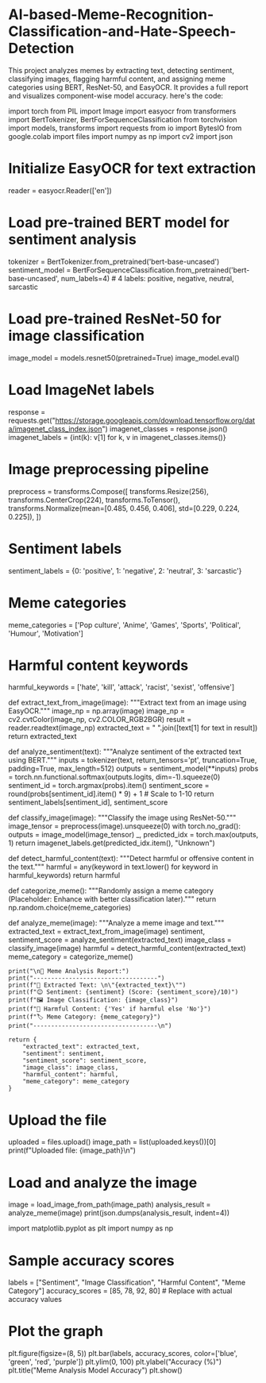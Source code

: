# AI-based-Meme-Recognition-Classification-and-Hate-Speech-Detection
This project analyzes memes by extracting text, detecting sentiment, classifying images, flagging harmful content, and assigning meme categories using BERT, ResNet-50, and EasyOCR. It provides a full report and visualizes component-wise model accuracy.
here's the code:

import torch
from PIL import Image
import easyocr
from transformers import BertTokenizer, BertForSequenceClassification
from torchvision import models, transforms
import requests
from io import BytesIO
from google.colab import files
import numpy as np
import cv2
import json

# Initialize EasyOCR for text extraction
reader = easyocr.Reader(['en'])

# Load pre-trained BERT model for sentiment analysis
tokenizer = BertTokenizer.from_pretrained('bert-base-uncased')
sentiment_model = BertForSequenceClassification.from_pretrained('bert-base-uncased', num_labels=4)  # 4 labels: positive, negative, neutral, sarcastic

# Load pre-trained ResNet-50 for image classification
image_model = models.resnet50(pretrained=True)
image_model.eval()

# Load ImageNet labels
response = requests.get("https://storage.googleapis.com/download.tensorflow.org/data/imagenet_class_index.json")
imagenet_classes = response.json()
imagenet_labels = {int(k): v[1] for k, v in imagenet_classes.items()}

# Image preprocessing pipeline
preprocess = transforms.Compose([
    transforms.Resize(256),
    transforms.CenterCrop(224),
    transforms.ToTensor(),
    transforms.Normalize(mean=[0.485, 0.456, 0.406], std=[0.229, 0.224, 0.225]),
])

# Sentiment labels
sentiment_labels = {0: 'positive', 1: 'negative', 2: 'neutral', 3: 'sarcastic'}

# Meme categories
meme_categories = ['Pop culture', 'Anime', 'Games', 'Sports', 'Political', 'Humour', 'Motivation']

# Harmful content keywords
harmful_keywords = ['hate', 'kill', 'attack', 'racist', 'sexist', 'offensive']

def extract_text_from_image(image):
    """Extract text from an image using EasyOCR."""
    image_np = np.array(image)
    image_np = cv2.cvtColor(image_np, cv2.COLOR_RGB2BGR)
    result = reader.readtext(image_np)
    extracted_text = " ".join([text[1] for text in result])
    return extracted_text

def analyze_sentiment(text):
    """Analyze sentiment of the extracted text using BERT."""
    inputs = tokenizer(text, return_tensors='pt', truncation=True, padding=True, max_length=512)
    outputs = sentiment_model(**inputs)
    probs = torch.nn.functional.softmax(outputs.logits, dim=-1).squeeze(0)
    sentiment_id = torch.argmax(probs).item()
    sentiment_score = round(probs[sentiment_id].item() * 9) + 1  # Scale to 1-10
    return sentiment_labels[sentiment_id], sentiment_score

def classify_image(image):
    """Classify the image using ResNet-50."""
    image_tensor = preprocess(image).unsqueeze(0)
    with torch.no_grad():
        outputs = image_model(image_tensor)
    _, predicted_idx = torch.max(outputs, 1)
    return imagenet_labels.get(predicted_idx.item(), "Unknown")

def detect_harmful_content(text):
    """Detect harmful or offensive content in the text."""
    harmful = any(keyword in text.lower() for keyword in harmful_keywords)
    return harmful

def categorize_meme():
    """Randomly assign a meme category (Placeholder: Enhance with better classification later)."""
    return np.random.choice(meme_categories)

def analyze_meme(image):
    """Analyze a meme image and text."""
    extracted_text = extract_text_from_image(image)
    sentiment, sentiment_score = analyze_sentiment(extracted_text)
    image_class = classify_image(image)
    harmful = detect_harmful_content(extracted_text)
    meme_category = categorize_meme()
    
    print("\n📌 Meme Analysis Report:")
    print("-----------------------------------")
    print(f"📝 Extracted Text: \n\"{extracted_text}\"")
    print(f"😊 Sentiment: {sentiment} (Score: {sentiment_score}/10)")
    print(f"🖼️ Image Classification: {image_class}")
    print(f"🚨 Harmful Content: {'Yes' if harmful else 'No'}")
    print(f"🏷️ Meme Category: {meme_category}")
    print("-----------------------------------\n")
    
    return {
        "extracted_text": extracted_text,
        "sentiment": sentiment,
        "sentiment_score": sentiment_score,
        "image_class": image_class,
        "harmful_content": harmful,
        "meme_category": meme_category
    }

# Upload the file
uploaded = files.upload()
image_path = list(uploaded.keys())[0]
print(f"Uploaded file: {image_path}\n")

# Load and analyze the image
image = load_image_from_path(image_path)
analysis_result = analyze_meme(image)
print(json.dumps(analysis_result, indent=4))






import matplotlib.pyplot as plt
import numpy as np

# Sample accuracy scores
labels = ["Sentiment", "Image Classification", "Harmful Content", "Meme Category"]
accuracy_scores = [85, 78, 92, 80]  # Replace with actual accuracy values

# Plot the graph
plt.figure(figsize=(8, 5))
plt.bar(labels, accuracy_scores, color=['blue', 'green', 'red', 'purple'])
plt.ylim(0, 100)
plt.ylabel("Accuracy (%)")
plt.title("Meme Analysis Model Accuracy")
plt.show()
